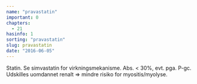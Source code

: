 ```yaml
---
name: "pravastatin"
important: 0
chapters:
  - 21
hasinfo: 1
sorting: "pravastatin"
slug: pravastatin
date: "2016-06-05"
---
```


Statin. Se simvastatin for virkningsmekanisme. Abs. < 30%, evt. pga. P-gc.
Udskilles uomdannet renalt => mindre risiko for myositis/myolyse.

